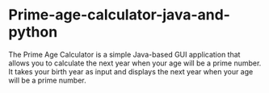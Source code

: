 # Prime-age-calculator-java-and-python

The Prime Age Calculator is a simple Java-based GUI application that allows you to calculate the next year when your age will be a prime number. It takes your birth year as input and displays the next year when your age will be a prime number.
